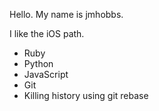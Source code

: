 Hello. My name is jmhobbs.

I like the iOS path.

* Ruby
* Python
* JavaScript
* Git
* Killing history using git rebase

